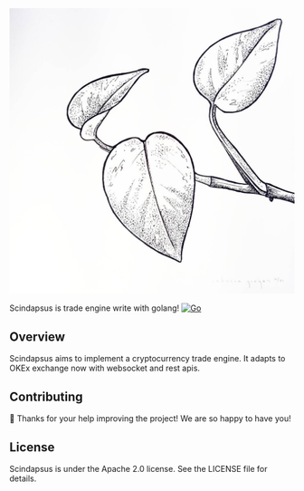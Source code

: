 ![](./logo/4c9896a613eecd2979028e6982d6daf7.jpg)

Scindapsus is trade engine write with golang!
[![Go](https://github.com/Praying/scindapsus/actions/workflows/go.yml/badge.svg?branch=main)](https://github.com/Praying/scindapsus/actions/workflows/go.yml)
## Overview

Scindapsus aims to implement a cryptocurrency trade engine. It adapts to OKEx exchange now with websocket and rest apis.

## Contributing

🎈 Thanks for your help improving the project! We are so happy to have you!

## License

Scindapsus is under the Apache 2.0 license. See the LICENSE file for details.

